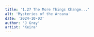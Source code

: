 ```yaml
---
title: '1.27 The More Things Change...'
alt: 'Mysteries of the Arcana'
date: '2024-10-03'
author: 'J Gray'
artist: 'Keira'
---
```

